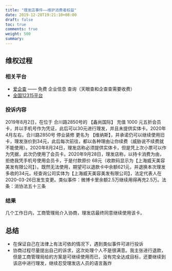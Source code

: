 ```yaml
---
title: "理发店事件——维护消费者权益"
date: 2019-12-28T19:21:10+08:00
draft: false
toc: true
comments: true
weight: 500
summary: 
---
```


## 维权过程

### 相关平台

* [爱企查](https://aiqicha.baidu.com/) —— 免费 企业信息 查询（天眼查和企查查需要收费）
* [全国12315平台](http://www.12315.cn/)

### 投诉内容

2019年8月2日，在位于 合川路2850号的 【鑫尚国际】 充值 1000 元五折会员卡，并以手机号作为凭证，此后可以30元进行理发，并且未提供实体卡。2020年4月左右，合川路2850号 停业装修 更名为 【维纳斯】，并承诺仍可以继续使用旧卡，理发涨价到34元，此后每次前往，都以各种理由让你续费（威胁说不续费就不能使用）。2020年8月24日，理发店称必须提供实体卡，但是凭上次小票可以作为凭据，此次仍使用了会员卡。2020年9月28日，理发店称，以持卡消费为由，拒绝我凭手机号使用会员卡，于是付款原价 68元（收款码显示为【上海威天美容美发有限公司】）。既然无法使用，期望可以退款卡中余额621元，并退换本次理发多收的34元。经查询公司实体为【上海威天美容美发有限公司】，法定代表人在2020-03-26日发生变更。类似事件：微博卡里余额2.5万继续用得再充2.5万。法条：消协法五十三条

### 结果

几个工作日内，工商管理局介入协商，理发店最终同意继续使用该卡。

## 总结

* 在保证自己在法律上有法可依的情况下，遇到类似事件可进行投诉
* 协商过程尽量提出自己的诉求，这次处理个人不是很满意。我主张进行退款，但是工商管理局给的方案是可继续使用而已，没有完全达成目标，还要继续到该店中进行理发，继续忍受理发店人员的语言轰炸
